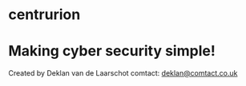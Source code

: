 # centrurion
# Making cyber security simple!

Created by Deklan van de Laarschot
comtact: deklan@comtact.co.uk
